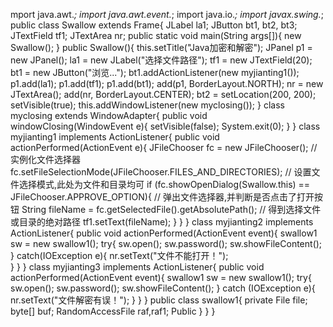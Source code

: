 mport java.awt.*;
import java.awt.event.*;
import java.io.*;
import javax.swing.*;
public class Swallow extends Frame{
	JLabel la1;
	JButton bt1, bt2, bt3;
	JTextField tf1;
	JTextArea nr;
	public static void main(String args[]){
		new Swallow();
	}
	public Swallow(){
		this.setTitle("Java加密和解密");
		JPanel p1 = new JPanel();
		la1 = new JLabel("选择文件路径");
		tf1 = new JTextField(20);
		bt1 = new JButton("浏览...");
		bt1.addActionListener(new myjianting1());
		p1.add(la1);
		p1.add(tf1);
		p1.add(bt1);
		add(p1, BorderLayout.NORTH);
		nr = new JTextArea();
		add(nr, BorderLayout.CENTER);
		bt2 = 
		setLocation(200, 200);
		setVisible(true);
		this.addWindowListener(new myclosing());
	}
	class myclosing extends WindowAdapter{
		public void windowClosing(WindowEvent e){
			setVisible(false);
			System.exit(0);
		}
	}
	class myjianting1 implements ActionListener{
		public void actionPerformed(ActionEvent e){
			JFileChooser fc = new JFileChooser(); // 实例化文件选择器
			fc.setFileSelectionMode(JFileChooser.FILES_AND_DIRECTORIES); // 设置文件选择模式,此处为文件和目录均可
			if (fc.showOpenDialog(Swallow.this) == JFileChooser.APPROVE_OPTION){ // 弹出文件选择器,并判断是否点击了打开按钮
				String fileName = fc.getSelectedFile().getAbsolutePath(); // 得到选择文件或目录的绝对路径
				tf1.setText(fileName);
			}
		}
	}
	class myjianting2 implements ActionListener{
		public void actionPerformed(ActionEvent event){
			swallow1 sw = new swallow1();
			try{
				sw.open(); 
				sw.password();
				sw.showFileContent();
			}
			catch(IOException e){
				nr.setText("文件不能打开！");	
			}
		}
	}
	class myjianting3 implements ActionListener{
		public void actionPerformed(ActionEvent event){
			swallow1 sw = new swallow1();
			try{
				sw.open(); 
				sw.password();
				sw.showFileContent();
			}
			catch (IOException e){
				nr.setText("文件解密有误！");
			}
		}
	}
	public class swallow1{
		private File file;
		byte[] buf;
		RandomAccessFile raf,raf1;
		Public
		}
	}
}
